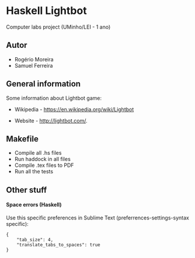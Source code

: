 Haskell Lightbot
===========

Computer labs project (UMinho/LEI - 1 ano)

Autor
-----

* Rogério Moreira
* Samuel Ferreira

General information
----------------

Some information about Lightbot game:

* Wikipedia - https://en.wikipedia.org/wiki/Lightbot

* Website - http://lightbot.com/.


Makefile
--------

* Compile all .hs files
* Run haddock in all files
* Compile .tex files to PDF
* Run all the tests


Other stuff
-------------

#### Space errors (Haskell)

Use this specific preferences in Sublime Text (preferrences-settings-syntax specific):

    {
        "tab_size": 4,
        "translate_tabs_to_spaces": true
    }